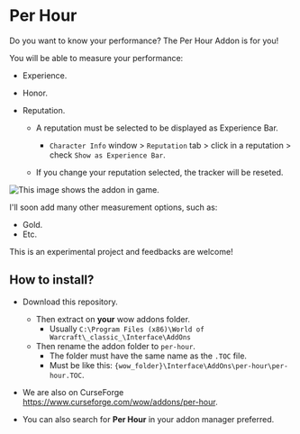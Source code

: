 # Per Hour

Do you want to know your performance? The Per Hour Addon is for you!

You will be able to measure your performance:

- Experience.
- Honor.
- Reputation.

  - A reputation must be selected to be displayed as Experience Bar.

    - `Character Info` window > `Reputation` tab > click in a reputation > check `Show as Experience Bar`.

  - If you change your reputation selected, the tracker will be reseted.

![This image shows the addon in game.](https://raw.githubusercontent.com/eavidaze/wow-addon-per-hour/main/img/ss1.png "Screenshot")

I'll soon add many other measurement options, such as:

- Gold.
- Etc.

This is an experimental project and feedbacks are welcome!

## How to install?

- Download this repository.
  - Then extract on **your** wow addons folder.
    - Usually `C:\Program Files (x86)\World of Warcraft\_classic_\Interface\AddOns`
  - Then rename the addon folder to `per-hour`.
    - The folder must have the same name as the `.TOC` file.
    - Must be like this: `{wow_folder}\Interface\AddOns\per-hour\per-hour.TOC`.

- We are also on CurseForge <https://www.curseforge.com/wow/addons/per-hour>.

- You can also search for **Per Hour** in your addon manager preferred.
